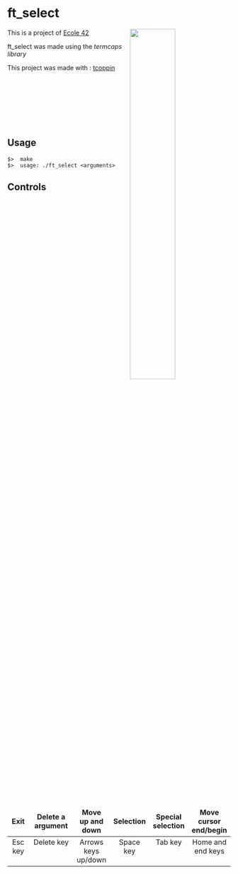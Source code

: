 # ft_select

<img align="right"  src="http://i.imgur.com/6VKv8kC.png" width="45%" />
This is a project of <a href="http://www.42.fr/" target="_blank" >Ecole 42</a>

ft_select was made using the _termcaps_ _library_ 


This project was made with : <a href="https://github.com/tcoppin" target="_blank" >tcoppin</a>
<br /><br /><br /><br /><br /><br /><br /><br />
## Usage
	$>  make
	$>  usage: ./ft_select <arguments>

## Controls

<table widht="100%">
<thead>
<tr>
<td widht ="30%" height="60px" align="center" cellpadding="0">
<strong>Exit</strong>
</td>
<td widht ="14%" align="center" cellpadding="0">
<strong>Delete a argument</strong>
</td>
<td width="14%" align="center" cellpadding="0">
<strong>Move up and down</strong>
</td>
<td width="14%" align="center" cellpadding="0">
<strong size="5">Selection<strong></ins>
</td>
<td width="14%" align="center" cellpadding="0">
<strong>Special selection</strong>
</td>
<td width="14%" align="center" cellpadding="0">
<strong>Move cursor end/begin</strong>
</td>
</tr>
</thead>
<tbody>
<tr>
<td valign="top" align="center">Esc key</td>
<td valign="top" align="center">Delete key</td>
<td valign="top" align="center">Arrows keys up/down</td>
<td valign="top" align="center">Space key</td>
<td valign="top" align="center">Tab key</td>
<td valign="top" align="center">Home and end keys</td>
</tr>
</table>
</tbody>